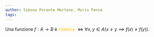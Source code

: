 ```yaml
---
author: Simone Parente Martone, Mario Penna
tags:
---
```

Una funzione $f: A \rightarrow B$ è <span style="color:#ffbe0a">iniettiva</span> $\iff \forall x,y \in A (x \neq y \implies f(x)\neq f(y))$.